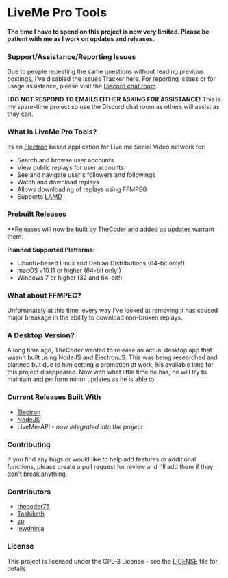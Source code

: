# LiveMe Pro Tools

**The time I have to spend on this project is now very limited.  Please be patient with me as I work on updates and releases.**

### Support/Assistance/Reporting Issues
Due to people repeating the same questions without reading previous postings, I've disabled the Issues Tracker here.  For reporting issues or for usage assistance, please visit the [Discord chat room](https://discord.gg/A5p2aF4).

**I DO NOT RESPOND TO EMAILS EITHER ASKING FOR ASSISTANCE!**  This is my spare-time project so use the Discord chat room as others will assist as they can.

### What Is LiveMe Pro Tools?
Its an [Electron](https://electronjs.org) based application for Live.me Social Video network for:
- Search and browse user accounts
- View public replays for user accounts
- See and navigate user's followers and followings
- Watch and download replays
- Allows downloading of replays using FFMPEG
- Supports [LAMD](https://thecoderstoolbox.com/lamd)

### Prebuilt Releases
**Releases will now be built by TheCoder and added as updates warrant them.

**Planned Supported Platforms:**
- Ubuntu-based Linux and Debian Distributions (64-bit only!)
- macOS v10.11 or higher (64-bit only!)
- Windows 7 or higher (32 and 64-bit!)

### What about FFMPEG?
Unfortunately at this time, every way I've looked at removing it has caused major breakage in the ability to download non-broken replays.

### A Desktop Version?
A long time ago, TheCoder wanted to release an actual desktop app that wasn't built using NodeJS and ElectronJS.  This was being researched and planned but due to him getting a promotion at work, his available time for this project disappeared.  Now with what little time he has, he will try to maintain and perform minor updates as he is able to.

### Current Releases Built With
* [Electron](http://electron.atom.io)
* [NodeJS](http://nodejs.org)
* LiveMe-API - *now integrated into the project*

### Contributing
If you find any bugs or would like to help add features or additional functions, please create a pull request for review and I'll add them if they don't break anything.

### Contributors
* [thecoder75](https://notabug.com/thecoder75)
* [Tashiketh](https://notabug.org/Tashiketh)
* [zp](https://github.com/zp)
* [lewdninja](https://github.com/lewdninja)

### License
This project is licensed under the GPL-3 License - see the [LICENSE](LICENSE) file for details

